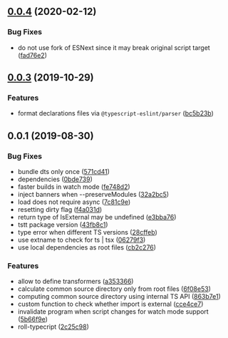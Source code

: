 ## [0.0.4](https://github.com/gavar/wrench/compare/v/roll-typescript/0.0.3...v/roll-typescript/0.0.4) (2020-02-12)


### Bug Fixes

* do not use fork of ESNext since it may break original script target ([fad76e2](https://github.com/gavar/wrench/commit/fad76e2974add650b081ddcc688b1a3fd593e0fa))

## [0.0.3](https://github.com/gavar/wrench/compare/v/roll-typescript/0.0.2...v/roll-typescript/0.0.3) (2019-10-29)


### Features

* format declarations files via `@typescript-eslint/parser` ([bc5b23b](https://github.com/gavar/wrench/commit/bc5b23be57dbba021f77db7443a3c20bc4cafb12))

## 0.0.1 (2019-08-30)


### Bug Fixes

* bundle dts only once ([571cd41](https://github.com/gavar/wrench/commit/571cd41))
* dependencies ([0bde739](https://github.com/gavar/wrench/commit/0bde739))
* faster builds in watch mode ([fe748d2](https://github.com/gavar/wrench/commit/fe748d2))
* inject banners when --preserveModules ([32a2bc5](https://github.com/gavar/wrench/commit/32a2bc5))
* load does not require async ([7c81c9e](https://github.com/gavar/wrench/commit/7c81c9e))
* resetting dirty flag ([f4a031d](https://github.com/gavar/wrench/commit/f4a031d))
* return type of IsExternal may be undefined ([e3bba76](https://github.com/gavar/wrench/commit/e3bba76))
* tstt package version ([43fb8c1](https://github.com/gavar/wrench/commit/43fb8c1))
* type error when different TS versions ([28cffeb](https://github.com/gavar/wrench/commit/28cffeb))
* use extname to check for ts | tsx ([06279f3](https://github.com/gavar/wrench/commit/06279f3))
* use local dependencies as root files ([cb2c276](https://github.com/gavar/wrench/commit/cb2c276))


### Features

* allow to define transformers ([a353366](https://github.com/gavar/wrench/commit/a353366))
* calculate common source directory only from root files ([6f08e53](https://github.com/gavar/wrench/commit/6f08e53))
* computing common source directory using internal TS API ([863b7e1](https://github.com/gavar/wrench/commit/863b7e1))
* custom function to check whether import is external ([cce4ce7](https://github.com/gavar/wrench/commit/cce4ce7))
* invalidate program when script changes for watch mode support ([5b66f9e](https://github.com/gavar/wrench/commit/5b66f9e))
* roll-typecript ([2c25c98](https://github.com/gavar/wrench/commit/2c25c98))
